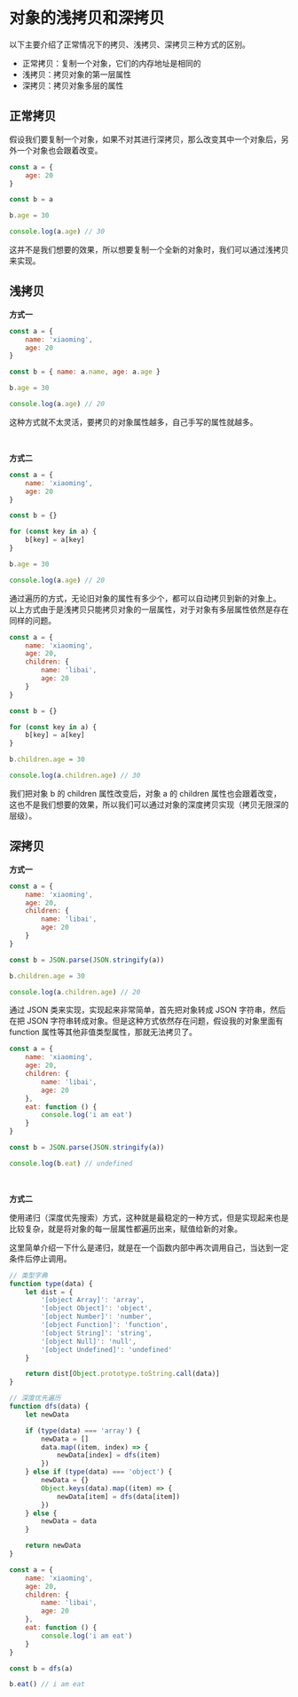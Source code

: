 <script setup>
import { loginRead } from '@/utils/login-read'

loginRead('j20011')
</script>

# <AppCode code="43" /> 对象的浅拷贝和深拷贝

<ClientOnly><AppRead code="j20011" /></ClientOnly>

以下主要介绍了正常情况下的拷贝、浅拷贝、深拷贝三种方式的区别。

-   正常拷贝：复制一个对象，它们的内存地址是相同的
-   浅拷贝：拷贝对象的第一层属性
-   深拷贝：拷贝对象多层的属性

## 正常拷贝

假设我们要复制一个对象，如果不对其进行深拷贝，那么改变其中一个对象后，另外一个对象也会跟着改变。

```javascript
const a = {
    age: 20
}

const b = a

b.age = 30

console.log(a.age) // 30
```

这并不是我们想要的效果，所以想要复制一个全新的对象时，我们可以通过浅拷贝来实现。

## 浅拷贝

**方式一**

```javascript
const a = {
    name: 'xiaoming',
    age: 20
}

const b = { name: a.name, age: a.age }

b.age = 30

console.log(a.age) // 20
```

这种方式就不太灵活，要拷贝的对象属性越多，自己手写的属性就越多。

<br />

**方式二**

```javascript
const a = {
    name: 'xiaoming',
    age: 20
}

const b = {}

for (const key in a) {
    b[key] = a[key]
}

b.age = 30

console.log(a.age) // 20
```

通过遍历的方式，无论旧对象的属性有多少个，都可以自动拷贝到新的对象上。
以上方式由于是浅拷贝只能拷贝对象的一层属性，对于对象有多层属性依然是存在同样的问题。

```javascript
const a = {
    name: 'xiaoming',
    age: 20,
    children: {
        name: 'libai',
        age: 20
    }
}

const b = {}

for (const key in a) {
    b[key] = a[key]
}

b.children.age = 30

console.log(a.children.age) // 30
```

我们把对象 b 的 children 属性改变后，对象 a 的 children 属性也会跟着改变，这也不是我们想要的效果，所以我们可以通过对象的深度拷贝实现（拷贝无限深的层级）。

## 深拷贝

**方式一**

```javascript
const a = {
    name: 'xiaoming',
    age: 20,
    children: {
        name: 'libai',
        age: 20
    }
}

const b = JSON.parse(JSON.stringify(a))

b.children.age = 30

console.log(a.children.age) // 20
```

通过 JSON 类来实现，实现起来非常简单，首先把对象转成 JSON 字符串，然后在把 JSON 字符串转成对象。但是这种方式依然存在问题，假设我的对象里面有 function 属性等其他非值类型属性，那就无法拷贝了。

```javascript
const a = {
    name: 'xiaoming',
    age: 20,
    children: {
        name: 'libai',
        age: 20
    },
    eat: function () {
        console.log('i am eat')
    }
}

const b = JSON.parse(JSON.stringify(a))

console.log(b.eat) // undefined
```

<br />

**方式二**

使用递归（深度优先搜索）方式，这种就是最稳定的一种方式，但是实现起来也是比较复杂，就是将对象的每一层属性都遍历出来，赋值给新的对象。

这里简单介绍一下什么是递归，就是在一个函数内部中再次调用自己，当达到一定条件后停止调用。

```javascript
// 类型字典
function type(data) {
    let dist = {
        '[object Array]': 'array',
        '[object Object]': 'object',
        '[object Number]': 'number',
        '[object Function]': 'function',
        '[object String]': 'string',
        '[object Null]': 'null',
        '[object Undefined]': 'undefined'
    }

    return dist[Object.prototype.toString.call(data)]
}

// 深度优先遍历
function dfs(data) {
    let newData

    if (type(data) === 'array') {
        newData = []
        data.map((item, index) => {
            newData[index] = dfs(item)
        })
    } else if (type(data) === 'object') {
        newData = {}
        Object.keys(data).map((item) => {
            newData[item] = dfs(data[item])
        })
    } else {
        newData = data
    }

    return newData
}
```

```javascript
const a = {
    name: 'xiaoming',
    age: 20,
    children: {
        name: 'libai',
        age: 20
    },
    eat: function () {
        console.log('i am eat')
    }
}

const b = dfs(a)

b.eat() // i am eat
```

<AppComment />